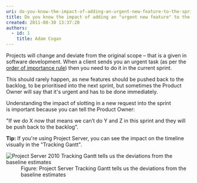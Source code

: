 ```yaml
---
uri: do-you-know-the-impact-of-adding-an-urgent-new-feature-to-the-sprint
title: Do you know the impact of adding an "urgent new feature" to the sprint?
created: 2011-08-30 13:37:20
authors:
  - id: 1
    title: Adam Cogan
---
```





<span class='intro'> <p>Projects will change and deviate from the original scope – that is a given in software development. When a client sends you an urgent task (as per the <a href="/_layouts/15/FIXUPREDIRECT.ASPX?WebId=3dfc0e07-e23a-4cbb-aac2-e778b71166a2&amp;TermSetId=07da3ddf-0924-4cd2-a6d4-a4809ae20160&amp;TermId=dfaed2cc-e5c6-4844-98fc-aa1d89a690eb">order of importance rule</a>) then you need to do it in the current sprint.</p><p>This should rarely happen, as&#160;new features should be pushed back to the backlog, to be prioritised into the next sprint, but sometimes the Product Owner will say that it's urgent and has to be done immediately.</p><p>Understanding the impact of slotting in a new request into the sprint is&#160;important because you can tell the Product Owner&#58;</p><p>&quot;If we do X now that means we can’t do Y and Z in this sprint and they will be push back to the backlog&quot;.</p> </span>

<b>Tip&#58;</b> If you're using Project Server, you can see the impact on the timeline visually in the &quot;Tracking Gantt&quot;.​
<dl class="image"><dt><img class="ms-rteCustom-ImageArea" alt="Project Server 2010 Tracking Gantt tells us the deviations from the baseline estimates" src="/PublishingImages/gantt-chart.jpg" /></dt><dd>Figure&#58; Project Server&#160;Tracking Gantt tells us the deviations from the baseline estimates</dd></dl>


